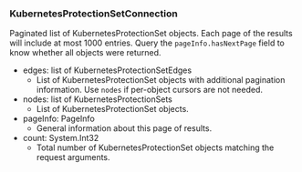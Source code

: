 ### KubernetesProtectionSetConnection
Paginated list of KubernetesProtectionSet objects. Each page of the results will include at most 1000 entries. Query the `pageInfo.hasNextPage` field to know whether all objects were returned.

- edges: list of KubernetesProtectionSetEdges
  - List of KubernetesProtectionSet objects with additional pagination information. Use `nodes` if per-object cursors are not needed.
- nodes: list of KubernetesProtectionSets
  - List of KubernetesProtectionSet objects.
- pageInfo: PageInfo
  - General information about this page of results.
- count: System.Int32
  - Total number of KubernetesProtectionSet objects matching the request arguments.

